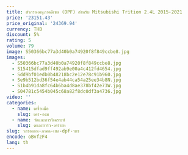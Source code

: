 ```yaml
---
title: ตัวกรองอนุภาคดีเซล (DPF) สําหรับ Mitsubishi Trition 2.4L 2015-2021
price: '23151.43'
price_original: '24369.94'
currency: THB
discount: 5%
rating: 5
volume: 79
image: S50366bc77a3d40b0a74920f8f849ccbe8.jpg
images:
  - S50366bc77a3d40b0a74920f8f849ccbe8.jpg
  - S15415dfad9ff492ab9e00a4c412fd4654.jpg
  - Sdd9bf01edb0b48218bc2e12e78c91b960.jpg
  - Se9b512bd36f54e4ab44ca54a25ee34b8N.jpg
  - S1b4b91da8fc64b6ba4d8ae378bf42e73W.jpg
  - S04781c5454b045c68a82f8dc0df3a4736.jpg
video: ''
categories:
  - name: เครื่องมือ
    slug: เคร-องม
  - name: วัดและการวิเคราะห์
    slug: ดและการว-เคราะห
slug: วกรองอน-ภาคด-เซล-dpf-าหร
encode: oBvfzF4
lang: th
---
```

  